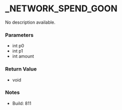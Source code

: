 # _NETWORK_SPEND_GOON

No description available.

### Parameters
* int p0
* int p1
* int amount

### Return Value
* void

### Notes
* Build: 811

